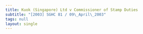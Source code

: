 ```yaml
---
title: Kuok (Singapore) Ltd v Commissioner of Stamp Duties
subtitle: "[2003] SGHC 81 / 09\_April\_2003"
tags: null
layout: single
---
```


